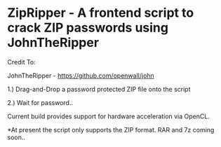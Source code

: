 # ZipRipper - A frontend script to crack ZIP passwords using JohnTheRipper

Credit To: <br>

JohnTheRipper - <a href="https://github.com/openwall/john">https://github.com/openwall/john</a><br>

1.) Drag-and-Drop a password protected ZIP file onto the script<br>

2.) Wait for password..<br>

Current build provides support for hardware acceleration via OpenCL.<br>

*At present the script only supports the ZIP format. RAR and 7z coming soon..